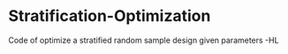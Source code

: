 # Stratification-Optimization
Code of optimize a stratified random sample design given parameters
-HL
